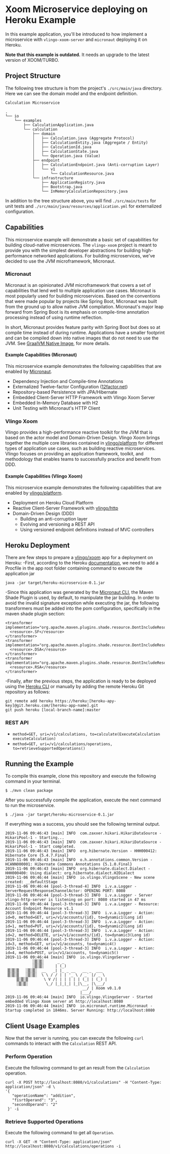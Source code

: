 # Xoom Microservice deploying on Heroku Example

In this example application, you'll be introduced to how implement a microservice with `vlingo-xoom-server` and `micronaut` deploying it on Heroku.

**Note that this example is outdated.** It needs an upgrade to the latest version of XOOM/TURBO.

## Project Structure

The following tree structure is from the project's `./src/main/java` directory. Here we can see the domain model and the endpoint definition. 

`Calculation Microservice`

    .
    └── io
        └── examples
            ├── CalculationApplication.java
            └── calculation
                ├── domain
                │   ├── Calculation.java (Aggregate Protocol)
                │   ├── CalculationEntity.java (Aggregate / Entity)
                │   ├── CalculationId.java
                │   ├── CalculationState.java
                │   └── Operation.java (Value)            
                ├── endpoint
                │   ├── CalculationEndpoint.java (Anti-corruption Layer)
                │   └── v1
                │       └── CalculationResource.java
                └── infrastructure
                    ├── ApplicationRegistry.java 
                    ├── Bootstrap.java 
                    └── InMemoryCalculationRepository.java

In addition to the tree structure above, you will find `./src/main/tests` for unit tests and `./src/main/java/resources/application.yml` for externalized configuration.

## Capabilities

This microservice example will demonstrate a basic set of capabilities for building cloud-native microservices. The `vlingo-xoom` project is meant to provide you with the simplest developer abstractions for building high-performance networked applications. For building microservices, we've decided to use the JVM microframework, Micronaut. 

### Micronaut

Micronaut is an opinionated JVM microframework that covers a set of capabilities that lend well to multiple application use cases. Micronaut is most popularly used for building microservices. Based on the conventions that were made popular by projects like Spring Boot, Micronaut was built from the ground up to allow native JVM compilation. Micronaut's major leap forward from Spring Boot is its emphasis on compile-time annotation processing instead of using runtime reflection.

In short, Micronaut provides feature parity with Spring Boot but does so at compile time instead of during runtime. Applications have a smaller footprint and can be compiled down into native images that do not need to use the JVM. See [GraalVM Native Image](https://www.graalvm.org/docs/why-graal/#for-microservices-frameworks), for more details.

#### Example Capabilities (Micronaut)

This microservice example demonstrates the following capabilities that are enabled by [Micronaut](http://micronaut.io).

- Dependency Injection and Compile-time Annotations
- Externalized Twelve-factor Configuration ([12factor.net](https://12factor.net/config))
- Repository-based Persistence with JPA/Hibernate
- Embedded Client-Server HTTP Framework with Vlingo Xoom Server
- Embedded In-Memory Database with H2
- Unit Testing with Micronaut's HTTP Client

### Vlingo Xoom
 
Vlingo provides a high-performance reactive toolkit for the JVM that is based on the actor model and Domain-Driven Design. Vlingo Xoom brings together the multiple core libraries contained in [vlingo/platform](https://docs.vlingo.io/) for different types of application use cases, such as building reactive microservices. Vlingo focuses on providing an application framework, toolkit, and methodology that enables teams to successfully practice and benefit from DDD.

#### Example Capabilities (Vlingo Xoom)

This microservice example demonstrates the following capabilities that are enabled by [vlingo/platform](http://docs.vlingo.io).

- Deployment on Heroku Cloud Platform 
- Reactive Client-Server Framework with [vlingo/http](https://docs.vlingo.io/vlingo-http)
- Domain-Driven Design (DDD)
  - Building an anti-corruption layer
  - Evolving and versioning a REST API
  - Using versioned endpoint definitions instead of MVC controllers

## Heroku Deployment

There are few steps to prepare a [vlingo/xoom](https://docs.vlingo.io/vlingo-xoom) app for a deployment on Heroku: 
-First, according to the Heroku [documentation](https://devcenter.heroku.com/articles/procfile), we need to add a Procfile in the app root folder containing command to execute the application jar

    java -jar target/heroku-microservice-0.1.jar

-Since this application was generated by the [Micronaut CLI](https://docs.micronaut.io/latest/guide/index.html#buildCLI), the Maven Shade Plugin is used, by default, to manipulate the jar building. In order to avoid the invalid signature exception while executing the jar, the following transformers must be added into the pom configuration, specifically in the maven shade plugin section:
    
    <transformer implementation="org.apache.maven.plugins.shade.resource.DontIncludeResourceTransformer">
      <resource>.SF</resource>
    </transformer>
    <transformer implementation="org.apache.maven.plugins.shade.resource.DontIncludeResourceTransformer">
      <resource>.DSA</resource>
    </transformer>
    <transformer implementation="org.apache.maven.plugins.shade.resource.DontIncludeResourceTransformer">
      <resource>.RSA</resource>
    </transformer> 

-Finally, after the previous steps, the application is ready to be deployed using the [Heroku CLI](https://devcenter.heroku.com/articles/git) or manually by adding the remote Heroku Git repository as follows:

    git remote add heroku https://heroku:[heroku-apy-key]@git.heroku.com/[heroku-app-name].git
    git push heroku [local-branch-name]:master   

### REST API

- `method=GET, uri=/v1/calculations, to=calculate(ExecuteCalculation executeCalculation)`
- `method=GET, uri=/v1/calculations/operations, to=retrieveSupportedOperations()`

## Running the Example

To compile this example, clone this repository and execute the following command in your terminal.

    $ ./mvn clean package

After you successfully compile the application, execute the next command to run the microservice.

    $ ./java -jar target/heroku-microservice-0.1.jar

If everything was a success, you should see the following terminal output.

    2019-11-06 09:46:43 [main] INFO  com.zaxxer.hikari.HikariDataSource - HikariPool-1 - Starting...
    2019-11-06 09:46:43 [main] INFO  com.zaxxer.hikari.HikariDataSource - HikariPool-1 - Start completed.
    2019-11-06 09:46:43 [main] INFO  org.hibernate.Version - HHH000412: Hibernate Core {5.4.7.Final}
    2019-11-06 09:46:43 [main] INFO  o.h.annotations.common.Version - HCANN000001: Hibernate Commons Annotations {5.1.0.Final}
    2019-11-06 09:46:43 [main] INFO  org.hibernate.dialect.Dialect - HHH000400: Using dialect: org.hibernate.dialect.H2Dialect
    2019-11-06 09:46:44 [main] INFO  io.vlingo.VlingoScene - New scene created: __defaultStage
    2019-11-06 09:46:44 [pool-3-thread-4] INFO  i.v.a.Logger - ServerRequestResponseChannelActor: OPENING PORT: 8080
    2019-11-06 09:46:44 [pool-3-thread-3] INFO  i.v.a.Logger - Server vlingo-http-server is listening on port: 8080 started in 47 ms
    2019-11-06 09:46:44 [pool-3-thread-3] INFO  i.v.a.Logger - Resource: Account Endpoint Resource v1.1
    2019-11-06 09:46:44 [pool-3-thread-3] INFO  i.v.a.Logger - Action: id=0, method=GET, uri=/v1/accounts/{id}, to=dynamic1(Long id)
    2019-11-06 09:46:44 [pool-3-thread-3] INFO  i.v.a.Logger - Action: id=1, method=PUT, uri=/v1/accounts/{id}, to=dynamic2(Long id)
    2019-11-06 09:46:44 [pool-3-thread-3] INFO  i.v.a.Logger - Action: id=2, method=DELETE, uri=/v1/accounts/{id}, to=dynamic3(Long id)
    2019-11-06 09:46:44 [pool-3-thread-3] INFO  i.v.a.Logger - Action: id=3, method=GET, uri=/v1/accounts, to=dynamic4()
    2019-11-06 09:46:44 [pool-3-thread-3] INFO  i.v.a.Logger - Action: id=4, method=POST, uri=/v1/accounts, to=dynamic5()
    2019-11-06 09:46:44 [main] INFO  io.vlingo.VlingoServer - 
                ░▒░▒░      _ _                    
                ░▒░▒░     | (_)                   
     ▒░▒░▒   ░▒░▒░  __   _| |_ _ __   __ _  ___   
     ▒░▒░▒   ░▒░▒░  \ \ / / | | '_ \ / _` |/ _ \
         ▒░▒░▒       \ V /| | | | | | (_| | (_) |
         ░▒░▒░        \_/ |_|_|_| |_|\__, |\___/
                                      __/ | Xoom v0.1.0
                                     |___/
    2019-11-06 09:46:44 [main] INFO  io.vlingo.VlingoServer - Started embedded Vlingo Xoom server at http://localhost:8080
    2019-11-06 09:46:44 [main] INFO  io.micronaut.runtime.Micronaut - Startup completed in 1846ms. Server Running: http://localhost:8080
 
## Client Usage Examples
 
Now that the server is running, you can execute the following `curl` commands to interact with the `Calculation` REST API.
 
### Perform Operation

Execute the following command to get an result from the `Calculation` operation.

    curl -X POST http://localhost:8080/v1/calculations" -H "Content-Type: application/json" -d \
    '{
       "operationName": "addition",
       "fisrtOperand": "3",
       "secondOperand": "2"
     }' -i

### Retrieve Supported Operations

Execute the following command to get all `Operation`.

    curl -X GET -H "Content-Type: application/json" http://localhost:8080/v1/calculations/operations -i 